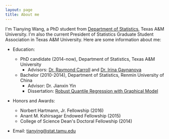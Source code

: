 ```yaml
---
layout: page
title: About me
---
```


I'm Tianying Wang, a PhD student from [Department of Statistics](https://www.stat.tamu.edu), Texas A&M University. I'm also the current President of Statistics Graduate Student Association in Texas A&M University. Here are some information about me:

- Education:
   - PhD candidate (2014-now), Department of Statistics, Texas A&M University
       - Advisors: [Dr. Raymond Carroll](https://www.stat.tamu.edu/~carroll/) and [Dr. Irina Gaynanova](https://irinagain.github.io/)
   - Bachelor (2010-2014), Department of Statistics, Renmin University of China
       - Advisor: Dr. Jianxin Yin
       - Dissertation: [Robust Quantile Regression with Graphical Model](http://www.cnki.com.cn/Article/CJFDTotal-ZKZX201717001.htm)

- Honors and Awards: 
   - Norbert Hartmann, Jr. Fellowship (2016)
   - Anant M. Kshirsagar Endowed Fellowship (2015)
   - College of Science Dean's Doctoral Fellowship (2014)

- Email: tianying@stat.tamu.edu


